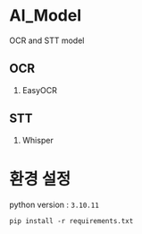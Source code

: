 # AI_Model
OCR and STT model
## OCR
1) EasyOCR


## STT
1) Whisper

# 환경 설정
python version : `3.10.11`

`pip install -r requirements.txt`
